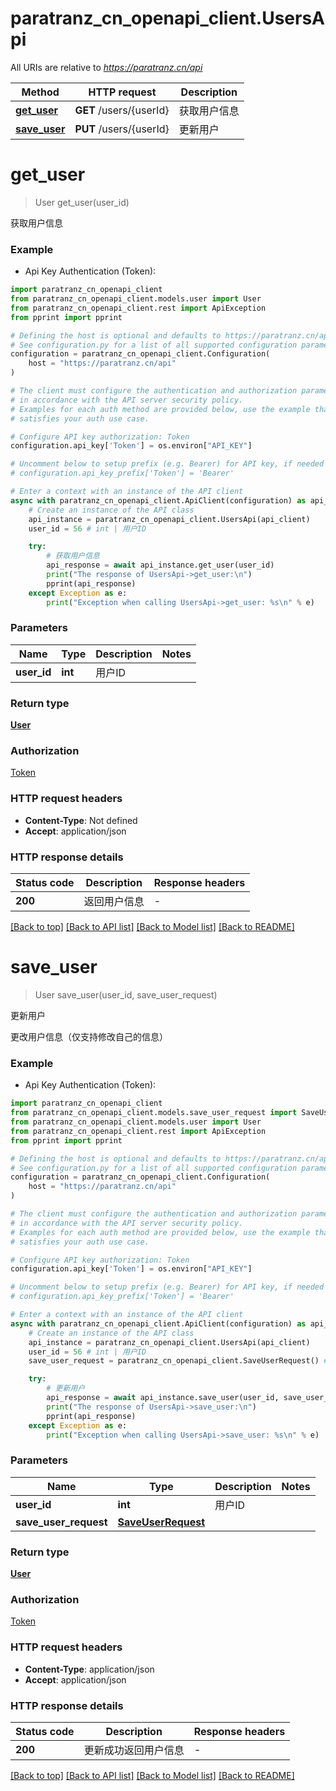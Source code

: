 # paratranz_cn_openapi_client.UsersApi

All URIs are relative to *https://paratranz.cn/api*

Method | HTTP request | Description
------------- | ------------- | -------------
[**get_user**](UsersApi.md#get_user) | **GET** /users/{userId} | 获取用户信息
[**save_user**](UsersApi.md#save_user) | **PUT** /users/{userId} | 更新用户


# **get_user**
> User get_user(user_id)

获取用户信息

### Example

* Api Key Authentication (Token):

```python
import paratranz_cn_openapi_client
from paratranz_cn_openapi_client.models.user import User
from paratranz_cn_openapi_client.rest import ApiException
from pprint import pprint

# Defining the host is optional and defaults to https://paratranz.cn/api
# See configuration.py for a list of all supported configuration parameters.
configuration = paratranz_cn_openapi_client.Configuration(
    host = "https://paratranz.cn/api"
)

# The client must configure the authentication and authorization parameters
# in accordance with the API server security policy.
# Examples for each auth method are provided below, use the example that
# satisfies your auth use case.

# Configure API key authorization: Token
configuration.api_key['Token'] = os.environ["API_KEY"]

# Uncomment below to setup prefix (e.g. Bearer) for API key, if needed
# configuration.api_key_prefix['Token'] = 'Bearer'

# Enter a context with an instance of the API client
async with paratranz_cn_openapi_client.ApiClient(configuration) as api_client:
    # Create an instance of the API class
    api_instance = paratranz_cn_openapi_client.UsersApi(api_client)
    user_id = 56 # int | 用户ID

    try:
        # 获取用户信息
        api_response = await api_instance.get_user(user_id)
        print("The response of UsersApi->get_user:\n")
        pprint(api_response)
    except Exception as e:
        print("Exception when calling UsersApi->get_user: %s\n" % e)
```



### Parameters


Name | Type | Description  | Notes
------------- | ------------- | ------------- | -------------
 **user_id** | **int**| 用户ID | 

### Return type

[**User**](User.md)

### Authorization

[Token](../README.md#Token)

### HTTP request headers

 - **Content-Type**: Not defined
 - **Accept**: application/json

### HTTP response details

| Status code | Description | Response headers |
|-------------|-------------|------------------|
**200** | 返回用户信息 |  -  |

[[Back to top]](#) [[Back to API list]](../README.md#documentation-for-api-endpoints) [[Back to Model list]](../README.md#documentation-for-models) [[Back to README]](../README.md)

# **save_user**
> User save_user(user_id, save_user_request)

更新用户

更改用户信息（仅支持修改自己的信息）

### Example

* Api Key Authentication (Token):

```python
import paratranz_cn_openapi_client
from paratranz_cn_openapi_client.models.save_user_request import SaveUserRequest
from paratranz_cn_openapi_client.models.user import User
from paratranz_cn_openapi_client.rest import ApiException
from pprint import pprint

# Defining the host is optional and defaults to https://paratranz.cn/api
# See configuration.py for a list of all supported configuration parameters.
configuration = paratranz_cn_openapi_client.Configuration(
    host = "https://paratranz.cn/api"
)

# The client must configure the authentication and authorization parameters
# in accordance with the API server security policy.
# Examples for each auth method are provided below, use the example that
# satisfies your auth use case.

# Configure API key authorization: Token
configuration.api_key['Token'] = os.environ["API_KEY"]

# Uncomment below to setup prefix (e.g. Bearer) for API key, if needed
# configuration.api_key_prefix['Token'] = 'Bearer'

# Enter a context with an instance of the API client
async with paratranz_cn_openapi_client.ApiClient(configuration) as api_client:
    # Create an instance of the API class
    api_instance = paratranz_cn_openapi_client.UsersApi(api_client)
    user_id = 56 # int | 用户ID
    save_user_request = paratranz_cn_openapi_client.SaveUserRequest() # SaveUserRequest | 

    try:
        # 更新用户
        api_response = await api_instance.save_user(user_id, save_user_request)
        print("The response of UsersApi->save_user:\n")
        pprint(api_response)
    except Exception as e:
        print("Exception when calling UsersApi->save_user: %s\n" % e)
```



### Parameters


Name | Type | Description  | Notes
------------- | ------------- | ------------- | -------------
 **user_id** | **int**| 用户ID | 
 **save_user_request** | [**SaveUserRequest**](SaveUserRequest.md)|  | 

### Return type

[**User**](User.md)

### Authorization

[Token](../README.md#Token)

### HTTP request headers

 - **Content-Type**: application/json
 - **Accept**: application/json

### HTTP response details

| Status code | Description | Response headers |
|-------------|-------------|------------------|
**200** | 更新成功返回用户信息 |  -  |

[[Back to top]](#) [[Back to API list]](../README.md#documentation-for-api-endpoints) [[Back to Model list]](../README.md#documentation-for-models) [[Back to README]](../README.md)

